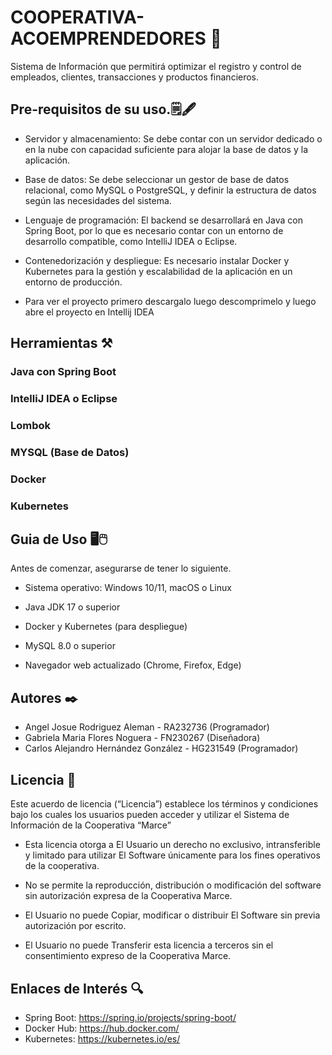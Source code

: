 # COOPERATIVA-ACOEMPRENDEDORES 💱
Sistema de Información que permitirá optimizar el registro y control de empleados, clientes, transacciones y productos financieros.

## Pre-requisitos de su uso.🗒️🖋️
+ Servidor y almacenamiento: Se debe contar con un servidor dedicado o en la nube con capacidad suficiente para alojar la base de datos y la aplicación.

+ Base de datos: Se debe seleccionar un gestor de base de datos relacional, como MySQL o PostgreSQL, y definir la estructura de datos según las necesidades del sistema.

+ Lenguaje de programación: El backend se desarrollará en Java con Spring Boot, por lo que es necesario contar con un entorno de desarrollo compatible, como IntelliJ IDEA o Eclipse.

+ Contenedorización y despliegue: Es necesario instalar Docker y Kubernetes para la gestión y escalabilidad de la aplicación en un entorno de producción.

+ Para ver el proyecto primero descargalo luego descomprimelo y luego abre el proyecto en Intellij IDEA

## Herramientas ⚒️

### Java con Spring Boot
### IntelliJ IDEA o Eclipse
### Lombok
### MYSQL (Base de Datos)
### Docker
### Kubernetes

## Guia de Uso 🖥️🖱️

Antes de comenzar, asegurarse de tener lo siguiente.

+ Sistema operativo: Windows 10/11, macOS o Linux

+ Java JDK 17 o superior

+ Docker y Kubernetes (para despliegue)

+ MySQL 8.0 o superior

+ Navegador web actualizado (Chrome, Firefox, Edge)

## Autores ✒️

+ Angel Josue Rodriguez Aleman - RA232736 (Programador)                    
+ Gabriela Maria Flores Noguera - FN230267 (Diseñadora)
+ Carlos Alejandro Hernández González - HG231549 (Programador) 


## Licencia 🪪
Este acuerdo de licencia (“Licencia”) establece los términos y condiciones bajo los cuales los usuarios pueden acceder y utilizar el Sistema de Información de la Cooperativa “Marce”

+ Esta licencia otorga a El Usuario un derecho no exclusivo, intransferible y limitado para utilizar El Software únicamente para los fines operativos de la cooperativa.

+ No se permite la reproducción, distribución o modificación del software sin autorización expresa de la Cooperativa Marce.
  
+ El Usuario no puede Copiar, modificar o distribuir El Software sin previa autorización por escrito.
+ El Usuario no puede Transferir esta licencia a terceros sin el consentimiento expreso de la Cooperativa Marce.

## Enlaces de Interés 🔍
+ Spring Boot: https://spring.io/projects/spring-boot/
+ Docker Hub: https://hub.docker.com/
+ Kubernetes: https://kubernetes.io/es/
